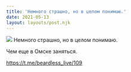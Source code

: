 ```yaml
---
title: 'Немного страшно, но в целом понимаю.'
date: 2021-05-13
layout: layouts/post.njk
---
```


![](https://i.ibb.co/XWqbK96/file-50.jpg)
Немного страшно, но в целом понимаю.

Чем еще в Омске заняться.

https://t.me/beardless_live/109